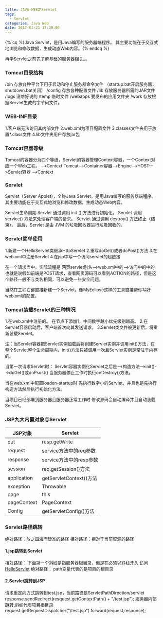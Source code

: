 ```yaml
---
title: JAVA-WEB之Servlet
tags:
  - Servlet
categories: Java Web
date: 2017-03-21 17:39:00
---
```


{% cq %}Java Servlet，是用Java编写的服务器端程序。 其主要功能在于交互式地浏览和修改数据，生成动态Web内容。{% endcq %}


<!--more-->

再学Servlet之前先了解基础的服务器相关。。

### Tomcat目录结构
/bin 存放各种平台下用于启动和停止服务器命令文件 （startup.bat开启服务器，shutdown.bat关闭）
/config 存放各种配置文件
/lib 存放服务器所需的JAR文件
/logs 没啥好说的
/temp 临时文件
/webapps 要发布的应用文件夹
/work 存放根据Servlet生成的字节码文件。

### WEB-INF目录
1.客户端无法访问其内部文件
2.web.xml为项目配置文件
3.classes文件夹用于放置*.class文件
4.lib文件夹用户存放jar包

### Tomcat容器等级
Tomcat的容器分为四个等级，Servlet的容器管理Context容器，一个Context对应一个Web工程。
                                                    -->Context
Tomcat-->Container容器-->Engine-->HOST-->Servlet容器
                                                    -->Context
### Servlet
Servlet（Server Applet），全称Java Servlet，是用Java编写的服务器端程序。 其主要功能在于交互式地浏览和修改数据，生成动态Web内容。

Servlet生命周期
Servlet 通过调用 init () 方法进行初始化。
Servlet 调用 service() 方法来处理客户端的请求。
Servlet 通过调用 destroy() 方法终止（结束）。
最后，Servlet 是由 JVM 的垃圾回收器进行垃圾回收的。

### Servlet简单使用
1.新建一个HelloServlet类继承HttpServlet
2.重写doGet()或者doPost()方法
3.在web.xml中注册Servlet
4.在jsp中写一个访问servlet的超链接

在一个请求当中，实际流程是 网页servlet别名-->web.xml中<servlet-mapping>的<url-pattern>--><servlet-name>访问<servlet>中的<servlet-name>中的<servlet-class>
也就是说假如前端是POST请求，查看网页源码可以看到ACTION的路径，但是这个路径一般不与类名相同，可以避免一些安全问题。

当然在工程右键直接新建一个Servlet，像MyEclipse这样的工具直接帮你写好web.xml的配置。


### Tomcat装载Servlet的三种情况

1.在web.xml中注册的。
	在<servlet></servlet>节点下添加<loadon-startup>1</loadon-startup>，中间数字越小优先级别越高。
2.在Servlet容器启动后，客户端首次向其发送请求。
3.Servlet类文件被更新后，将重新装载Servlet。

注：当Servlet容器把Servlet实例加载后将创建Servlet实例并调用init()方法，在整个Servlet整个生命周期内，init()方法只被调用一次且Servlet实例是常驻于内存的。

当第一次请求Servlet时：
Servlet容器实例化Servlet之后是-->构造方法-->init()-->doGet()或doPsost() 当服务器停止工作时执行onDestroy()方法。

当在web.xml中配置loadon-startup时
先执行数字小的Servlet，并且也是先执行构造方法然后执行初始化方法。

当项目已经部署到服务器且服务器正常工作时
修改源码会自动编译并且自动装载Servlet。

### JSP九大内置对象与Servlet

| JSP对象       | Servlet               |
| ----------- | --------------------- |
| out         | resp.getWrite         |
| request     | service方法中的req参数      |
| response    | service方法中的resp参数     |
| session     | req.getSession()方法    |
| application | getServletContext()方法 |
| exception   | Throwable             |
| page        | this                  |
| pageContext | PageContext           |
| Config      | getServletConfig()方法  |

### Servlet路径跳转
绝对路径：放之四海而皆准的路径
相对路径：相对于当前资源的路径

#### 1.jsp跳转到Servlet
相对路径：
下面第一个斜线是指服务器根目录，但是在<url-pattern>必须以斜线开头
<a href="/servlet/HelloServlet">访问HelloServlet</a>
绝对路径：
path变量代表的是项目的根目录
<a href="<%=path%>/servlet/HelloServlet"></a>
#### 2.Servlet跳转到JSP
请求重定向方式跳转到test.jsp，当前路径是ServletPathDirection/servlet
response.sendRedirect(resquest.getContextPath() + "/test.jsp");
服务器内部跳转,斜线代表项目根目录
request.getRequestDispatcher("/test.jsp").forward(request,response);